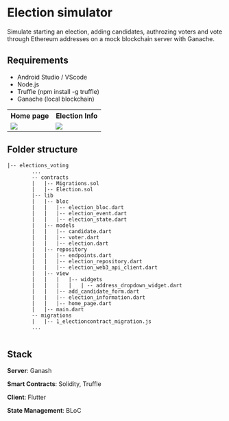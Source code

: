 # Election simulator

Simulate starting an election, adding candidates, authrozing voters and vote through Ethereum addresses on a mock blockchain server with Ganache.

## Requirements 
- Android Studio / VScode
- Node.js
- Truffle (npm install -g truffle)
- Ganache (local blockchain)

<table>
  <tr>
    <th>Home page</th>
    <th>Election Info</th> 
  </tr>
  <tr>
    <td><img src="https://user-images.githubusercontent.com/17165238/194297213-889a6770-4fdf-48fa-ac9f-7335c54fe311.png"/></td>
    <td><img src="https://user-images.githubusercontent.com/17165238/194296772-17612d3b-86f2-41a3-a97e-7e41aa8512cc.png"/></td>
  </tr>
</table>




## Folder structure
```
|-- elections_voting
        ...
        -- contracts
        |   |-- Migrations.sol
        |   |-- Election.sol
        |-- lib
        |   |-- bloc
        |   |   |-- election_bloc.dart
        |   |   |-- election_event.dart
        |   |   |-- election_state.dart
        |   |-- models
        |   |   |-- candidate.dart
        |   |   |-- voter.dart
        |   |   |-- election.dart
        |   |-- repository
        |   |   |-- endpoints.dart
        |   |   |-- election_repository.dart
        |   |   |-- election_web3_api_client.dart
        |   |-- view
        |   |   |   |-- widgets
        |   |   |   |   | -- address_dropdown_widget.dart
        |   |   |-- add_candidate_form.dart
        |   |   |-- election_information.dart
        |   |   |-- home_page.dart
        |   |-- main.dart
        -- migrations
        |   |-- 1_electioncontract_migration.js
        ...
    
```

## Stack

**Server**: Ganash

**Smart Contracts**: Solidity, Truffle

**Client**: Flutter

**State Management**: BLoC
